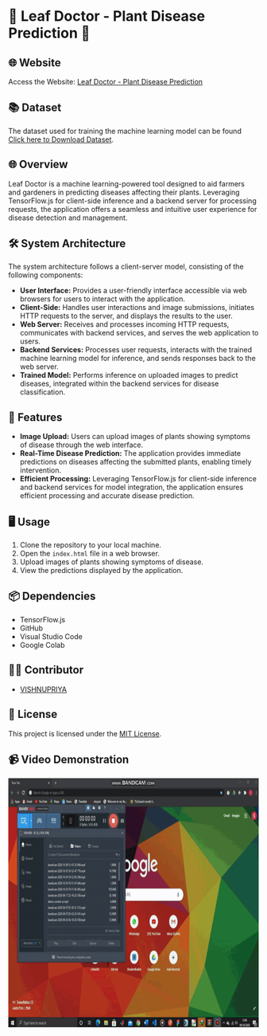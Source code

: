 # 🌿 Leaf Doctor - Plant Disease Prediction 🌱

## 🌐 Website
Access the Website: [Leaf Doctor - Plant Disease Prediction](https://priyaramesh26.github.io/leafdoctor/)

## 📚 Dataset
The dataset used for training the machine learning model can be found [Click here to Download Dataset](https://www.kaggle.com/datasets/emmarex/plantdisease).

## 🌐 Overview
Leaf Doctor is a machine learning-powered tool designed to aid farmers and gardeners in predicting diseases affecting their plants. Leveraging TensorFlow.js for client-side inference and a backend server for processing requests, the application offers a seamless and intuitive user experience for disease detection and management.

## 🛠️ System Architecture
The system architecture follows a client-server model, consisting of the following components:

- **User Interface:** Provides a user-friendly interface accessible via web browsers for users to interact with the application.
- **Client-Side:** Handles user interactions and image submissions, initiates HTTP requests to the server, and displays the results to the user.
- **Web Server:** Receives and processes incoming HTTP requests, communicates with backend services, and serves the web application to users.
- **Backend Services:** Processes user requests, interacts with the trained machine learning model for inference, and sends responses back to the web server.
- **Trained Model:** Performs inference on uploaded images to predict diseases, integrated within the backend services for disease classification.

## 🚀 Features
- **Image Upload:** Users can upload images of plants showing symptoms of disease through the web interface.
- **Real-Time Disease Prediction:** The application provides immediate predictions on diseases affecting the submitted plants, enabling timely intervention.
- **Efficient Processing:** Leveraging TensorFlow.js for client-side inference and backend services for model integration, the application ensures efficient processing and accurate disease prediction.

## 🖥️ Usage
1. Clone the repository to your local machine.
2. Open the `index.html` file in a web browser.
3. Upload images of plants showing symptoms of disease.
4. View the predictions displayed by the application.

## 📦 Dependencies
- TensorFlow.js
- GitHub
- Visual Studio Code
- Google Colab

## 👨‍💻 Contributor
- [VISHNUPRIYA](https://github.com/priyaramesh26)

## 📝 License
This project is licensed under the [MIT License](LICENSE).


## 📹 Video Demonstration

<img src="demo.gif" width="768" height="500" />



